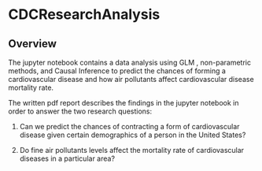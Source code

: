 # CDCResearchAnalysis

## Overview

The jupyter notebook contains a data analysis using GLM , non-parametric methods, and Causal Inference to predict the chances of forming a cardiovascular disease and how air pollutants affect cardiovascular disease mortality rate.

The written pdf report describes the findings in the jupyter notebook in order to answer the two research questions:

1) Can we predict the chances of contracting a form of cardiovascular disease given certain demographics of a person in the United States?

2) Do fine air pollutants levels affect the mortality rate of cardiovascular diseases in a particular area?
